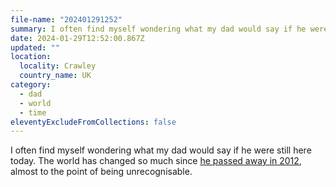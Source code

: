 ```yaml
---
file-name: "202401291252"
summary: I often find myself wondering what my dad would say if he were still here today.
date: 2024-01-29T12:52:00.867Z
updated: ""
location:
  locality: Crawley
  country_name: UK
category:
  - dad
  - world
  - time
eleventyExcludeFromCollections: false
---
```


I often find myself wondering what my dad would say if he were still here today. The world has changed so much since [he passed away in 2012](/photos/2012-11-15/photo_201211150915), almost to the point of being unrecognisable.
